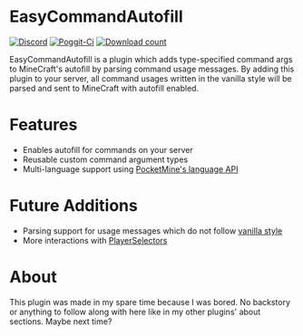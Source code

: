 # EasyCommandAutofill
[![Discord](https://img.shields.io/badge/chat-on%20discord-7289da.svg)](https://discord.gg/R7kdetE)
[![Poggit-Ci](https://poggit.pmmp.io/ci.shield/jasonwynn10/EasyCommandAutofill/EasyCommandAutofill)](https://poggit.pmmp.io/ci/jasonwynn10/EasyCommandAutofill/EasyCommandAutofill)
[![Download count](https://poggit.pmmp.io/shield.dl.total/EasyCommandAutofill)](https://poggit.pmmp.io/p/EasyCommandAutofill)

EasyCommandAutofill is a plugin which adds type-specified command args to MineCraft's autofill by parsing command usage messages. By adding this plugin to your server, all command usages written in the vanilla style will be parsed and sent to MineCraft with autofill enabled.

# Features
* Enables autofill for commands on your server
* Reusable custom command argument types
* Multi-language support using [PocketMine's language API](https://github.com/pmmp/PocketMine-MP/tree/59de045ecbacfb9acc297e75170819727d68ae09/src/lang)

# Future Additions
* Parsing support for usage messages which do not follow [vanilla style](https://docs.microsoft.com/en-us/minecraft/creator/documents/commandsintroduction#command-syntax)
* More interactions with [PlayerSelectors](https://poggit.pmmp.io/p/PlayerSelectors)

# About
This plugin was made in my spare time because I was bored. No backstory or anything to follow along with here like in my other plugins' about sections. Maybe next time?